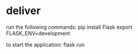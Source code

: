 # deliver


run the following commands:
pip install Flask
export FLASK_ENV=development


to start the application:
flask run